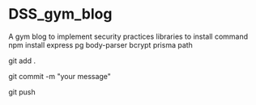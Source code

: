 # DSS_gym_blog
A gym blog to implement security practices 
libraries to install command 
npm install express pg body-parser bcrypt prisma path 


git add .

git commit -m "your message"

git push
